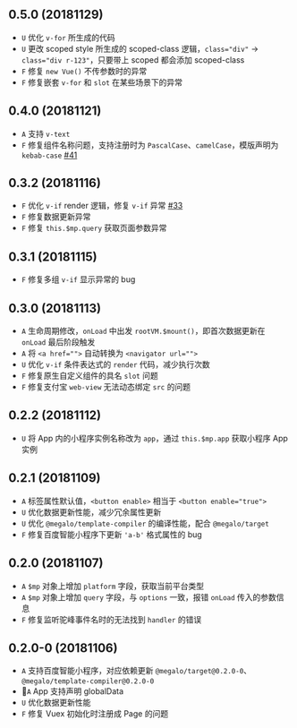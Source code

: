 ## 0.5.0 (20181129)

- `U` 优化 `v-for` 所生成的代码
- `U` 更改 scoped style 所生成的 scoped-class 逻辑，`class="div"` -> `class="div r-123"`，只要带上 scoped 都会添加 scoped-class
- `F` 修复 `new Vue()` 不传参数时的异常
- `F` 修复嵌套 `v-for` 和 `slot` 在某些场景下的异常

## 0.4.0 (20181121)

- `A` 支持 `v-text`
- `F` 修复组件名称问题，支持注册时为 `PascalCase`、`camelCase`，模版声明为 `kebab-case` [#41](https://github.com/kaola-fed/megalo/issues/41)

## 0.3.2 (20181116)

- `F` 优化 `v-if` render 逻辑，修复 `v-if` 异常 [#33](https://github.com/kaola-fed/megalo/issues/33)
- `F` 修复数据更新异常
- `F` 修复 `this.$mp.query` 获取页面参数异常

## 0.3.1 (20181115)

- `F` 修复多组 `v-if` 显示异常的 bug

## 0.3.0 (20181113)

- `A` 生命周期修改，`onLoad` 中出发 `rootVM.$mount()`，即首次数据更新在 `onLoad` 最后阶段触发
- `A` 将 `<a href="">` 自动转换为 `<navigator url="">`
- `U` 优化 `v-if` 条件表达式的 `render` 代码，减少执行次数
- `F` 修复原生自定义组件的具名 `slot` 问题
- `F` 修复支付宝 `web-view` 无法动态绑定 `src` 的问题

## 0.2.2 (20181112)

- `U` 将 App 内的小程序实例名称改为 `app`，通过 `this.$mp.app` 获取小程序 App 实例

## 0.2.1 (20181109)

- `A` 标签属性默认值，`<button enable>` 相当于 `<button enable="true">`
- `U` 优化数据更新性能，减少冗余属性更新
- `U` 优化 `@megalo/template-compiler` 的编译性能，配合 `@megalo/target`
- `F` 修复百度智能小程序下更新 `'a-b'` 格式属性的 bug

## 0.2.0 (20181107)

- `A` `$mp` 对象上增加 `platform` 字段，获取当前平台类型
- `A` `$mp` 对象上增加 `query` 字段，与 `options` 一致，报错 `onLoad` 传入的参数信息
- `F` 修复监听驼峰事件名时的无法找到 `handler` 的错误

## 0.2.0-0 (20181106)

- `A` 支持百度智能小程序，对应依赖更新 `@megalo/target@0.2.0-0`、`@megalo/template-compiler@0.2.0-0`
- `A` App 支持声明 globalData
- `U` 优化数据更新性能
- `F` 修复 Vuex 初始化时注册成 Page 的问题